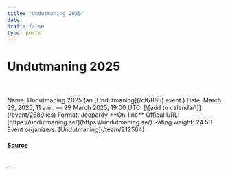 ```yaml
---
title: "Undutmaning 2025"
date: 
draft: false
type: posts
---
```

# Undutmaning 2025

<br/>

<br/>
Name: Undutmaning 2025 (an [Undutmaning](/ctf/885) event.)  
Date: March 29, 2025, 11 a.m. — 29 March 2025, 19:00 UTC  [\[add to calendar\]](/event/2589.ics)  
Format: Jeopardy  
**On-line**  
Offical URL: [https://undutmaning.se/](https://undutmaning.se/)  
Rating weight: 24.50  
Event organizers: [Undutmaning](/team/212504)

#### [Source](https://ctftime.org/event/2589)

<br/>
---
